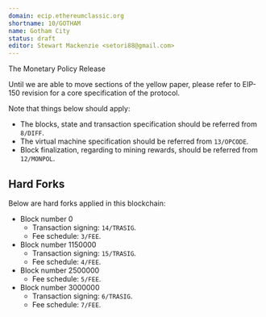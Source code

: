 ```yaml
---
domain: ecip.ethereumclassic.org
shortname: 10/GOTHAM
name: Gotham City
status: draft
editor: Stewart Mackenzie <setori88@gmail.com>
---
```


The Monetary Policy Release

Until we are able to move sections of the yellow paper, please refer
to EIP-150 revision for a core specification of the protocol.

Note that things below should apply:

* The blocks, state and transaction specification should be referred
  from `8/DIFF`.
* The virtual machine specification should be referred from
  `13/OPCODE`.
* Block finalization, regarding to mining rewards, should be referred
  from `12/MONPOL`.

## Hard Forks

Below are hard forks applied in this blockchain:

* Block number 0
  * Transaction signing: `14/TRASIG`.
  * Fee schedule: `3/FEE`.
* Block number 1150000
  * Transaction signing: `15/TRASIG`.
  * Fee schedule: `4/FEE`.
* Block number 2500000
  * Fee schedule: `5/FEE`.
* Block number 3000000
  * Transaction signing: `6/TRASIG`.
  * Fee schedule: `7/FEE`.
